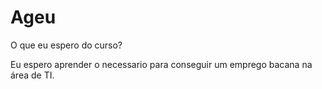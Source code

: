 # Ageu

 O que eu espero do curso?

Eu espero aprender o necessario para conseguir um emprego bacana na área de TI.